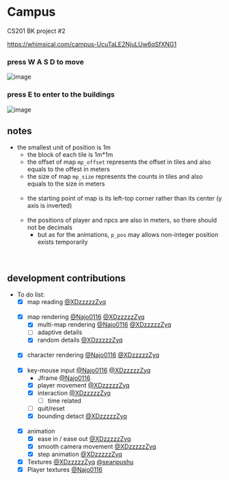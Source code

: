 # Campus
CS201 BK project #2  

https://whimsical.com/campus-UcuTaLE2NjuLUw6qSfXNG1

### press W A S D to move
![image](https://user-images.githubusercontent.com/81028185/220802233-1009e87f-0f71-40b1-8866-138625c22508.png)

### press E to enter to the buildings
![image](https://user-images.githubusercontent.com/81028185/220802284-daf894ba-fca9-4d95-ac44-8bf8228a9f32.png)

   
## notes
- the smallest unit of position is 1m
    - the block of each tile is 1m*1m
    - the offset of map ```mp_offset``` represents the offset in tiles and also equals to the offest in meters
    - the size of map ```mp_size``` represents the counts in tiles and also equals to the size in meters
    <br><br/>
    - the starting point of map is its left-top corner rather than its center (y axis is inverted)
    <br><br/>
    - the positions of player and npcs are also in meters, so there should not be decimals
      - but as for the animations, ```p_pos``` may allows non-integer position exists temporarily   
    <br><br/>
## development contributions
- To do list:
    - [x] map reading [@XDzzzzzZyq](https://github.com/XDzzzzzZyq)
    <br><br/>
    - [x] map rendering [@Najo0116](https://github.com/Najo0116) [@XDzzzzzZyq](https://github.com/XDzzzzzZyq)
      - [x] multi-map rendering [@Najo0116](https://github.com/Najo0116) [@XDzzzzzZyq](https://github.com/XDzzzzzZyq)
      - [ ] adaptive details
      - [x] random details [@XDzzzzzZyq](https://github.com/XDzzzzzZyq)
    <br><br/>  
    - [x] character rendering [@Najo0116](https://github.com/Najo0116) [@XDzzzzzZyq](https://github.com/XDzzzzzZyq)
    <br><br/> 
    - [x] key-mouse input [@Najo0116](https://github.com/Najo0116) [@XDzzzzzZyq](https://github.com/XDzzzzzZyq) 
      - Jframe [@Najo0116](https://github.com/Najo0116)
      - [x] player movement [@XDzzzzzZyq](https://github.com/XDzzzzzZyq)
      - [x] interaction [@XDzzzzzZyq](https://github.com/XDzzzzzZyq)
        - [ ] time related
      - [ ] quit/reset
      - [x] bounding detact [@XDzzzzzZyq](https://github.com/XDzzzzzZyq)
    <br><br/>
    - [x] animation
      - [x] ease in / ease out [@XDzzzzzZyq](https://github.com/XDzzzzzZyq)
      - [x] smooth camera movement [@XDzzzzzZyq](https://github.com/XDzzzzzZyq)
      - [x] step animation [@XDzzzzzZyq](https://github.com/XDzzzzzZyq)
  
    - [x] Textures [@XDzzzzzZyq](https://github.com/XDzzzzzZyq) [@seanpushu](https://github.com/seanpushu)
    - [x] Player textures [@Najo0116](https://github.com/Najo0116)
